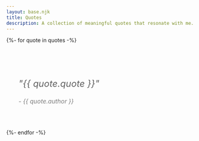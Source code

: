 ```yaml
---
layout: base.njk
title: Quotes
description: A collection of meaningful quotes that resonate with me.
---
```


<div class="quotes-list">
  {%- for quote in quotes -%}
  <blockquote class="quote">
    <p>"{{ quote.quote }}"</p>
    <cite>- {{ quote.author }}</cite>
  </blockquote>
  {%- endfor -%}
</div>

<style>
.quotes-list {
  max-width: 700px;
  margin: 0 auto;
}

.quote {
  margin: 2rem 0;
  padding: 2rem;
  border-left: 4px solid var(--text-color);
  background-color: var(--background-color);
  border-radius: 4px;
}

.quote p {
  font-size: 1.5rem;
  line-height: 1.6;
  margin-bottom: 1rem;
  font-style: italic;
}

.quote cite {
  display: block;
  font-size: 1rem;
  color: var(--text-color);
  opacity: 0.8;
}
</style>
